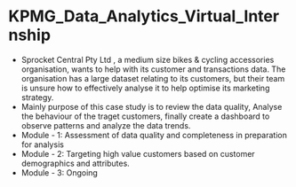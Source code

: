 # KPMG_Data_Analytics_Virtual_Internship
- Sprocket Central Pty Ltd , a medium size bikes & cycling accessories organisation, wants to help with its customer and transactions data. The organisation has a large dataset relating to its customers, but their team is unsure how to effectively analyse it to help optimise its marketing strategy.
- Mainly purpose of this case study is to review the data quality, Analyse the behaviour of the traget customers, finally create a dashboard to observe patterns and analyze the data trends.
- Module - 1:
Assessment of data quality and completeness in preparation for analysis
- Module - 2:
Targeting high value customers based on customer demographics and attributes.
- Module - 3: Ongoing
